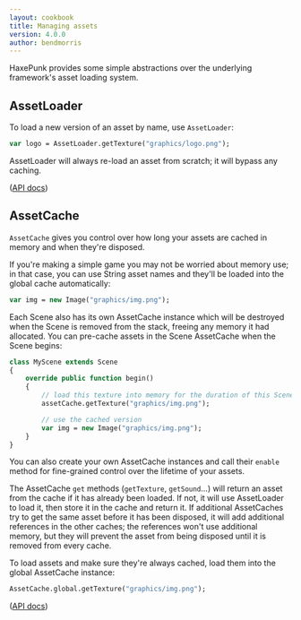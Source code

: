 ```yaml
---
layout: cookbook
title: Managing assets
version: 4.0.0
author: bendmorris
---
```


HaxePunk provides some simple abstractions over the underlying framework's asset loading system.

## AssetLoader

To load a new version of an asset by name, use `AssetLoader`:

```haxe
var logo = AssetLoader.getTexture("graphics/logo.png");
```

AssetLoader will always re-load an asset from scratch; it will bypass any caching.

([API docs](/documentation/api/haxepunk/assets/AssetLoader.html))

## AssetCache

`AssetCache` gives you control over how long your assets are cached in memory and when they're disposed.

If you're making a simple game you may not be worried about memory use; in that case, you can use String asset names and they'll be loaded into the global cache automatically:

```haxe
var img = new Image("graphics/img.png");
```

Each Scene also has its own AssetCache instance which will be destroyed when the Scene is removed from the stack, freeing any memory it had allocated. You can pre-cache assets in the Scene AssetCache when the Scene begins:

```haxe
class MyScene extends Scene
{
	override public function begin()
	{
		// load this texture into memory for the duration of this Scene
		assetCache.getTexture("graphics/img.png");

		// use the cached version
		var img = new Image("graphics/img.png");
	}
}
```

You can also create your own AssetCache instances and call their `enable` method for fine-grained control over the lifetime of your assets.

The AssetCache `get` methods (`getTexture`, `getSound`...) will return an asset from the cache if it has already been loaded. If not, it will use AssetLoader to load it, then store it in the cache and return it. If additional AssetCaches try to get the same asset before it has been disposed, it will add additional references in the other caches; the references won't use additional memory, but they will prevent the asset from being disposed until it is removed from every cache.

To load assets and make sure they're always cached, load them into the global AssetCache instance:

```haxe
AssetCache.global.getTexture("graphics/img.png");
```

([API docs](/documentation/api/haxepunk/assets/AssetCache.html))
